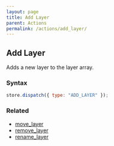 ```yaml
---
layout: page
title: Add Layer
parent: Actions
permalink: /actions/add_layer/
---
```


## Add Layer

Adds a new layer to the layer array.

### Syntax

```js
store.dispatch({ type: "ADD_LAYER" });
```

### Related

- [move_layer](./move_layer.md)
- [remove_layer](./remove_layer.md)
- [rename_layer](./rename_layer.md)
